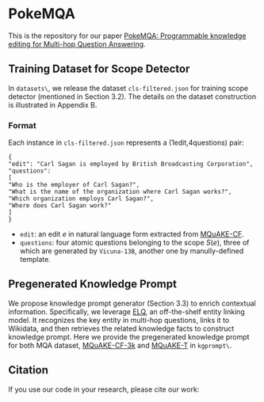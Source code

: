 # PokeMQA
This is the repository for our paper [PokeMQA: Programmable knowledge editing for Multi-hop Question Answering](https://arxiv.org).

## Training Dataset for Scope Detector
In `datasets\`, we release the dataset `cls-filtered.json` for training scope detector (mentioned in Section 3.2). The details on the dataset construction is illustrated in Appendix B.

### Format
Each instance in `cls-filtered.json` represents a (1edit,4questions) pair:
```
{
"edit": "Carl Sagan is employed by British Broadcasting Corporation",
"questions":
[
"Who is the employer of Carl Sagan?",
"What is the name of the organization where Carl Sagan works?",
"Which organization employs Carl Sagan?",
"Where does Carl Sagan work?"
]
}
```

* `edit`: an edit $e$ in natural language form extracted from [MQuAKE-CF](https://github.com/princeton-nlp/MQuAKE/tree/main).
* `questions`: four atomic questions belonging to the scope $S(e)$, three of which are generated by `Vicuna-13B`, another one by manully-defined template.
  
## Pregenerated Knowledge Prompt
We propose knowledge prompt generator (Section 3.3) to enrich contextual information. Specifically, we leverage [ELQ](https://github.com/facebookresearch/BLINK/tree/main/elq), an off-the-shelf entity linking model. It recognizes the key entity in multi-hop questions, links it to Wikidata, and then retrieves the related knowledge facts to construct knowledge prompt. Here we provide the pregenerated knowledge prompt for both MQA dataset, [MQuAKE-CF-3k](https://github.com/princeton-nlp/MQuAKE/tree/main) and [MQuAKE-T](https://github.com/princeton-nlp/MQuAKE/tree/main) in `kgprompt\`.

## Citation
If you use our code in your research, please cite our work:
```bibtex

```

